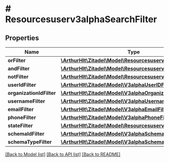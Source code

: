 # # Resourcesuserv3alphaSearchFilter

## Properties

Name | Type | Description | Notes
------------ | ------------- | ------------- | -------------
**orFilter** | [**\ArthurHlt\Zitadel\Model\Resourcesuserv3alphaOrFilter**](Resourcesuserv3alphaOrFilter.md) |  | [optional]
**andFilter** | [**\ArthurHlt\Zitadel\Model\Resourcesuserv3alphaAndFilter**](Resourcesuserv3alphaAndFilter.md) |  | [optional]
**notFilter** | [**\ArthurHlt\Zitadel\Model\Resourcesuserv3alphaNotFilter**](Resourcesuserv3alphaNotFilter.md) |  | [optional]
**userIdFilter** | [**\ArthurHlt\Zitadel\Model\V3alphaUserIDFilter**](V3alphaUserIDFilter.md) |  | [optional]
**organizationIdFilter** | [**\ArthurHlt\Zitadel\Model\V3alphaOrganizationIDFilter**](V3alphaOrganizationIDFilter.md) |  | [optional]
**usernameFilter** | [**\ArthurHlt\Zitadel\Model\V3alphaUsernameFilter**](V3alphaUsernameFilter.md) |  | [optional]
**emailFilter** | [**\ArthurHlt\Zitadel\Model\V3alphaEmailFilter**](V3alphaEmailFilter.md) |  | [optional]
**phoneFilter** | [**\ArthurHlt\Zitadel\Model\V3alphaPhoneFilter**](V3alphaPhoneFilter.md) |  | [optional]
**stateFilter** | [**\ArthurHlt\Zitadel\Model\Resourcesuserv3alphaStateFilter**](Resourcesuserv3alphaStateFilter.md) |  | [optional]
**schemaIdFilter** | [**\ArthurHlt\Zitadel\Model\V3alphaSchemaIDFilter**](V3alphaSchemaIDFilter.md) |  | [optional]
**schemaTypeFilter** | [**\ArthurHlt\Zitadel\Model\V3alphaSchemaTypeFilter**](V3alphaSchemaTypeFilter.md) |  | [optional]

[[Back to Model list]](../../README.md#models) [[Back to API list]](../../README.md#endpoints) [[Back to README]](../../README.md)
